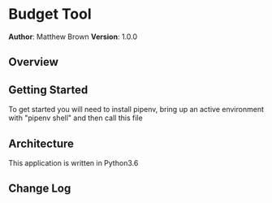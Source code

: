 # Budget Tool 

**Author**: Matthew Brown
**Version**: 1.0.0

## Overview


## Getting Started
To get started you will need to install pipenv, bring up an active environment with "pipenv shell" and then call this file

## Architecture
This application is written in Python3.6



## Change Log







